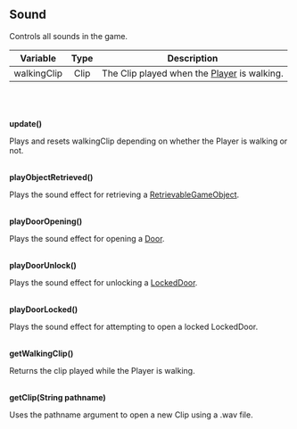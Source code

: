 ## Sound

Controls all sounds in the game.

|  Variable   | Type | Description                                              |
|:-----------:|:----:|----------------------------------------------------------|
| walkingClip | Clip | The Clip played when the [Player](player.md) is walking. |

\
\
\
__update()__

Plays and resets walkingClip depending on whether the Player is walking or not.

\
__playObjectRetrieved()__

Plays the sound effect for retrieving a [RetrievableGameObject](retrievablegameobject.md).

\
__playDoorOpening()__

Plays the sound effect for opening a [Door](door.md).

\
__playDoorUnlock()__

Plays the sound effect for unlocking a [LockedDoor](door.md).

\
__playDoorLocked()__

Plays the sound effect for attempting to open a locked LockedDoor.

\
__getWalkingClip()__

Returns the clip played while the Player is walking.

\
__getClip(String pathname)__

Uses the pathname argument to open a new Clip using a .wav file.
